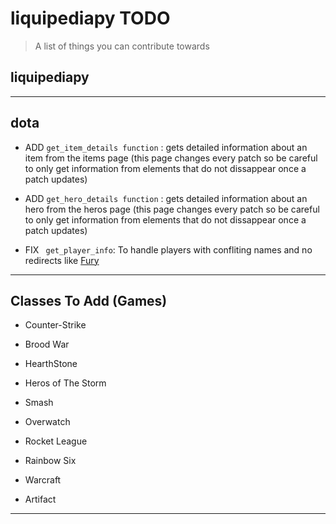 # liquipediapy TODO

> A list of things you can contribute towards 


## liquipediapy


***

## dota

* ADD ```get_item_details function``` :  gets detailed information about an item from the items page (this page changes every patch so be careful to only get information from elements that do not dissappear once a patch updates)

* ADD ```get_hero_details function``` :  gets detailed information about an hero from the heros page (this page changes every patch so be careful to only get information from elements that do not dissappear once a patch updates) 

* FIX ``` get_player_info```: To handle players with confliting names and no redirects like [Fury](https://liquipedia.net/dota2/Fury_(NZ_player)) 


***

## Classes To Add  (Games)

* Counter-Strike

* Brood War

* HearthStone

* Heros of The Storm

* Smash

* Overwatch

* Rocket League

* Rainbow Six

* Warcraft

* Artifact 


***
